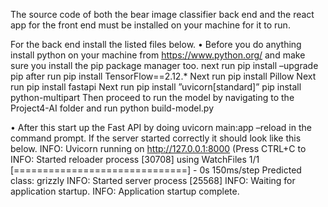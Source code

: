 The source code of both the bear image classifier back end
and the react app for the front end must be installed on your
machine for it to run.


For the back end install the listed files below.
• Before you do anything install python on your machine
from https://www.python.org/ and make sure you install
the pip package manager too.
 next run pip install –upgrade pip
 after run pip install TensorFlow==2.12.*
 Next run pip install Pillow
 Next run pip install fastapi
 Next run pip install ”uvicorn[standard]”
 pip install python-multipart
 Then proceed to run the model by navigating to the
Project4-AI folder and run python build-model.py


• After this start up the Fast API by doing uvicorn
main:app –reload in the command prompt.
If the server started correctly it should look like this below.
INFO: Uvicorn running on http://127.0.0.1:8000 (Press CTRL+C to
INFO: Started reloader process [30708] using WatchFiles
1/1 [==============================] - 0s 150ms/step
Predicted class: grizzly
INFO: Started server process [25568]
INFO: Waiting for application startup.
INFO: Application startup complete.



